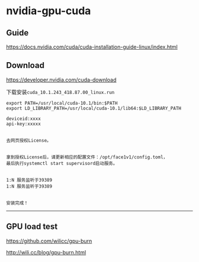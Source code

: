 # nvidia-gpu-cuda     

##  Guide   
https://docs.nvidia.com/cuda/cuda-installation-guide-linux/index.html       


##  Download   
https://developer.nvidia.com/cuda-download    

下载安装```cuda_10.1.243_418.87.00_linux.run```


```
export PATH=/usr/local/cuda-10.1/bin:$PATH
export LD_LIBRARY_PATH=/usr/local/cuda-10.1/lib64:$LD_LIBRARY_PATH
```

```
deviceid:xxxx
api-key:xxxxx


去网页授权License。


拿到授权License后，请更新相应的配置文件：/opt/face1v1/config.toml，
最后执行systemctl start supervisord启动服务。


1:N 服务监听于39389
1:N 服务监听于39389


安装完成！

```



----

##  GPU load test        
https://github.com/wilicc/gpu-burn       

http://wili.cc/blog/gpu-burn.html    
